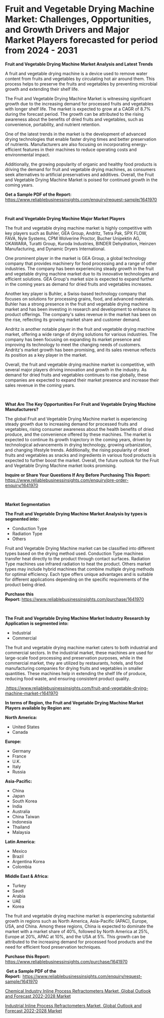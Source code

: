 <p><h1>Fruit and Vegetable Drying Machine Market: Challenges, Opportunities, and Growth Drivers and Major Market Players forecasted for period from 2024 - 2031</h1></p><p><strong>Fruit and Vegetable Drying Machine Market Analysis and Latest Trends</strong></p>
<p><p>A fruit and vegetable drying machine is a device used to remove water content from fruits and vegetables by circulating hot air around them. This process helps to preserve the fruits and vegetables by preventing microbial growth and extending their shelf life.</p><p>The Fruit and Vegetable Drying Machine Market is witnessing significant growth due to the increasing demand for processed fruits and vegetables with longer shelf life. The market is expected to grow at a CAGR of 8.7% during the forecast period. The growth can be attributed to the rising awareness about the benefits of dried fruits and vegetables, such as convenience, portability, and nutrient retention.</p><p>One of the latest trends in the market is the development of advanced drying technologies that enable faster drying times and better preservation of nutrients. Manufacturers are also focusing on incorporating energy-efficient features in their machines to reduce operating costs and environmental impact.</p><p>Additionally, the growing popularity of organic and healthy food products is driving the demand for fruit and vegetable drying machines, as consumers seek alternatives to artificial preservatives and additives. Overall, the Fruit and Vegetable Drying Machine Market is poised for continued growth in the coming years.</p></p>
<p><strong>Get a Sample PDF of the Report:&nbsp;</strong> <a href="https://www.reliablebusinessinsights.com/enquiry/request-sample/1641970">https://www.reliablebusinessinsights.com/enquiry/request-sample/1641970</a></p>
<p>&nbsp;</p>
<p><strong>Fruit and Vegetable Drying Machine Major Market Players</strong></p>
<p><p>The fruit and vegetable drying machine market is highly competitive with key players such as Buhler, GEA Group, Andritz, Tetra Pak, SPX FLOW, FAVA, Nyle Systems, CPM Wolverine Proctor, Bucher Unipektin AG, OKAWARA, Turatti Group, Kuroda Industries, BINDER Dehydration, Heinzen Manufacturing, and Dynamic Dryers International.</p><p>One prominent player in the market is GEA Group, a global technology company that provides machinery for food processing and a range of other industries. The company has been experiencing steady growth in the fruit and vegetable drying machine market due to its innovative technologies and efficient solutions. GEA Group's market size is expected to expand further in the coming years as demand for dried fruits and vegetables increases.</p><p>Another key player is Buhler, a Swiss-based technology company that focuses on solutions for processing grains, food, and advanced materials. Buhler has a strong presence in the fruit and vegetable drying machine market and has been investing in research and development to enhance its product offerings. The company's sales revenue in the market has been on the rise, reflecting its growing market share and customer demand.</p><p>Andritz is another notable player in the fruit and vegetable drying machine market, offering a wide range of drying solutions for various industries. The company has been focusing on expanding its market presence and improving its technology to meet the changing needs of customers. Andritz's market growth has been promising, and its sales revenue reflects its position as a key player in the market.</p><p>Overall, the fruit and vegetable drying machine market is competitive, with several major players driving innovation and growth in the industry. As demand for dried fruits and vegetables continues to rise globally, these companies are expected to expand their market presence and increase their sales revenue in the coming years.</p></p>
<p>&nbsp;</p>
<p><strong>What Are The Key Opportunities For Fruit and Vegetable Drying Machine Manufacturers?</strong></p>
<p><p>The global Fruit and Vegetable Drying Machine market is experiencing steady growth due to increasing demand for processed fruits and vegetables, rising consumer awareness about the health benefits of dried produce, and the convenience offered by these machines. The market is expected to continue its growth trajectory in the coming years, driven by technological advancements in drying technology, growing urbanization, and changing lifestyle trends. Additionally, the rising popularity of dried fruits and vegetables as snacks and ingredients in various food products is expected to further boost the market. Overall, the future outlook for the Fruit and Vegetable Drying Machine market looks promising.</p></p>
<p><strong>Inquire or Share Your Questions If Any Before Purchasing This Report:</strong> <a href="https://www.reliablebusinessinsights.com/enquiry/pre-order-enquiry/1641970">https://www.reliablebusinessinsights.com/enquiry/pre-order-enquiry/1641970</a></p>
<p>&nbsp;</p>
<p><strong>Market Segmentation</strong></p>
<p><strong>The Fruit and Vegetable Drying Machine Market Analysis by types is segmented into:</strong></p>
<p><ul><li>Conduction Type</li><li>Radiation Type</li><li>Others</li></ul></p>
<p><p>Fruit and Vegetable Drying Machine market can be classified into different types based on the drying method used. Conduction Type machines transfer heat directly to the product through contact surfaces. Radiation Type machines use infrared radiation to heat the product. Others market types may include hybrid machines that combine multiple drying methods for optimal efficiency. Each type offers unique advantages and is suitable for different applications depending on the specific requirements of the product being dried.</p></p>
<p><strong>Purchase this Report:&nbsp;</strong><a href="https://www.reliablebusinessinsights.com/purchase/1641970">https://www.reliablebusinessinsights.com/purchase/1641970</a></p>
<p>&nbsp;</p>
<p><strong>The Fruit and Vegetable Drying Machine Market Industry Research by Application is segmented into:</strong></p>
<p><ul><li>Industrial</li><li>Commercial</li></ul></p>
<p><p>The fruit and vegetable drying machine market caters to both industrial and commercial sectors. In the industrial market, these machines are used for large-scale food processing and preservation purposes, while in the commercial market, they are utilized by restaurants, hotels, and food manufacturing companies for drying fruits and vegetables in smaller quantities. These machines help in extending the shelf life of produce, reducing food waste, and ensuring consistent product quality.</p></p>
<p><a href="https://www.reliablebusinessinsights.com/fruit-and-vegetable-drying-machine-market-r1641970">&nbsp;https://www.reliablebusinessinsights.com/fruit-and-vegetable-drying-machine-market-r1641970</a></p>
<p><strong>In terms of Region, the Fruit and Vegetable Drying Machine Market Players available by Region are:</strong></p>
<p>
    <p> <strong> North America: </strong>
        <ul>
            <li>United States</li>
            <li>Canada</li>
        </ul>
        </p> 
    <p> <strong> Europe: </strong>
        <ul>
            <li>Germany</li>
            <li>France</li>
            <li>U.K.</li>
            <li>Italy</li>
            <li>Russia</li>
        </ul>
        </p> 
    <p> <strong> Asia-Pacific: </strong>
        <ul>
            <li>China</li>
            <li>Japan</li>
            <li>South Korea</li>
            <li>India</li>
            <li>Australia</li>
            <li>China Taiwan</li>
            <li>Indonesia</li>
            <li>Thailand</li>
            <li>Malaysia</li>
        </ul>
        </p> 
    <p> <strong> Latin America: </strong>
        <ul>
            <li>Mexico</li>
            <li>Brazil</li>
            <li>Argentina Korea</li>
            <li>Colombia</li>
        </ul>
        </p> 
    <p> <strong> Middle East & Africa: </strong>
        <ul>
            <li>Turkey</li>
            <li>Saudi</li>
            <li>Arabia</li>
            <li>UAE</li>
            <li>Korea</li>
        </ul>
    </p>
    </p>
<p><p>The fruit and vegetable drying machine market is experiencing substantial growth in regions such as North America, Asia-Pacific (APAC), Europe, USA, and China. Among these regions, China is expected to dominate the market with a market share of 40%, followed by North America at 25%, Europe at 20%, APAC at 10%, and the USA at 5%. This growth can be attributed to the increasing demand for processed food products and the need for efficient food preservation techniques.</p></p>
<p><strong>Purchase this Report: </strong><a href="https://www.reliablebusinessinsights.com/purchase/1641970">https://www.reliablebusinessinsights.com/purchase/1641970</a></p>
<p>&nbsp;<strong>Get a Sample PDF of the Report:&nbsp;&nbsp;</strong><a href="https://www.reliablebusinessinsights.com/enquiry/request-sample/1641970">https://www.reliablebusinessinsights.com/enquiry/request-sample/1641970</a></p>
<p><strong></strong></p>
<p><p><a href="https://www.linkedin.com/pulse/strategic-insights-global-chemical-industry-inline-process-refractometers-on89f">Chemical Industry Inline Process Refractometers Market, Global Outlook and Forecast 2022-2028 Market</a></p><p><a href="https://www.linkedin.com/pulse/insights-industrial-inline-process-refractometers-market-global-detlf">Industrial Inline Process Refractometers Market, Global Outlook and Forecast 2022-2028 Market</a></p></p>
